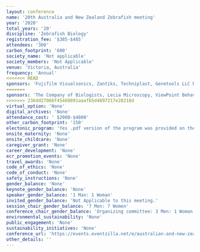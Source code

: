 ```yaml
---
layout: conference 
name: '20th Australia and New Zealand Zebrafish meeting'
year: '2020'
total_years: '20'
discipline: 'Zebrafish Biology'
registration_fee: '$385-$485'
attendees: '300'
carbon_footprint: '600'
society_name: 'Not applicable'
society_members: 'Not Applicable'
venue: 'Victoria, Australia'
frequency: 'Annual'
<<<<<<< HEAD
sponsors: 'Fujifilm Visualsonics, Zantiks, Techniplast, Genetools LLC Morpholinos, The Company of Biologists, Leica Microscopy, ViewPoint Behavior Technology, Nikon, IDT(Integrated DNA Technologies), SciTech, Coherent Scientific, SDR Scientific'
=======
sponsors: 'The Company of Biologists, Lecia Microscopy, ViewPoint Behavior Technology, Nikon, IDT(Integrated DNA Technologies), SciTech, Coherent Scientific, SDR Scientific'
>>>>>>> 236dd27066f45460891aaafb5d4897217e28218d
virtual_option: 'None'
digital_archives: 'None'
attendance_cost: ' $2000-$4000'
other_carbon_footprint: '150'
electonic_program: 'Yes .pdf version of the program was provided on the conference website'
onsite_maternity: 'None'
onsite_childcare: 'None'
caregiver_grant: 'None'
career_development: 'None'
ecr_promotion_events: 'None'
travel_awards: 'None'
code_of_ethics: 'None'
code_of_conduct: 'None'
safety_instructions: 'None'
gender_balance: 'None'
keynote_gender_balance: 'None'
speaker_gender_balance: '1 Man: 1 Woman'
invited_gender_balance: 'Not Applicable to this meeting.'
session_chair_gender_balance: '7 Men: 7 Women'
conference_chair_gender_balance: 'Organizing committee: 3 Men: 1 Woman'
environmental_sustainability: 'None'
public_engagement: 'None'
sustainability_initiatives: 'None'
conference_url: 'https://events.eventzilla.net/e/australian-and-new-zealand-zebrafish-meeting-2138745529'
other_details: ''
---
```


